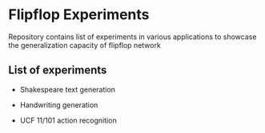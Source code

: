 # Flipflop Experiments

Repository contains list of experiments in various applications to showcase
the generalization capacity of flipflop network

## List of experiments

- Shakespeare text generation

- Handwriting generation

- UCF 11/101 action recognition

